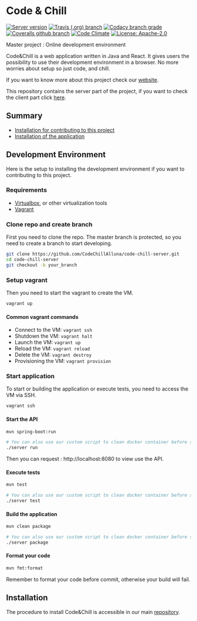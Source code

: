 # Code & Chill
[![Server version](https://img.shields.io/github/tag/CodeChillAlluna/code-chill-server.svg?label=version&style=for-the-badge)](https://github.com/CodeChillAlluna/code-chill-server)
[![Travis (.org) branch](https://img.shields.io/travis/CodeChillAlluna/code-chill-server/master.svg?style=for-the-badge)](https://travis-ci.org/CodeChillAlluna/code-chill-server) 
[![Codacy branch grade](https://img.shields.io/codacy/grade/35fabe502d4341cc9096e5e63812f348/master.svg?style=for-the-badge)](https://app.codacy.com/project/Lulu300/code-chill-server/dashboard) 
[![Coveralls github branch](https://img.shields.io/coveralls/github/CodeChillAlluna/code-chill-server/master.svg?style=for-the-badge)](https://coveralls.io/github/CodeChillAlluna/code-chill-server) 
[![Code Climate](https://img.shields.io/codeclimate/maintainability/CodeChillAlluna/code-chill-server.svg?style=for-the-badge)](https://codeclimate.com/github/CodeChillAlluna/code-chill-server) 
[![License: Apache-2.0](https://img.shields.io/badge/License-Apache%202.0-blue.svg?style=for-the-badge)](https://opensource.org/licenses/Apache-2.0)

Master project : Online development environment

Code&Chill is a web application written in Java and React. It gives users the possibility to use their development environment in a browser. No more worries about setup so just code, 
and chill.

If you want to know more about this project check our [website](https://codechillalluna.github.io/code-chill/).

This repository contains the server part of the project, if you want to check the client part click [here](https://github.com/CodeChillAlluna/code-chill-client).



## Summary

- [Installation for contributing to this project](#development-environment)
- [Installation of the application](#installation)



## Development Environment

Here is the setup to installing the development environment if you want to contributing to this project.

### Requirements

- [Virtualbox](https://www.virtualbox.org), or other virtualization tools
- [Vagrant](https://www.vagrantup.com)



### Clone repo and create branch

First you need to clone the repo. The master branch is protected, so you need to create a branch to start developing.

```sh
git clone https://github.com/CodeChillAlluna/code-chill-server.git
cd code-chill-server
git checkout -b your_branch
```



### Setup vagrant

Then you need to start the vagrant to create the VM.

```sh
vagrant up
```

#### Common vagrant commands

- Connect to the VM: `vagrant ssh`
- Shutdown the VM: `vagrant halt`
- Launch the VM: `vagrant up`
- Reload the VM: `vagrant reload`
- Delete the VM: `vagrant destroy`
- Provisioning the VM: `vagrant provision`



### Start application

To start or building the application or execute tests, you need to access the VM via SSH.

```sh
vagrant ssh
```



#### Start the API

```sh
mvn spring-boot:run

# You can also use our custom script to clean docker container before start
./server run
```

Then you can request : http://localhost:8080 to view use the API.



#### Execute tests

```sh
mvn test

# You can also use our custom script to clean docker container before start
./server test
```



#### Build the application

```sh
mvn clean package

# You can also use our custom script to clean docker container before start
./server package
```



#### Format your code

```sh
mvn fmt:format
```

Remember to format your code before commit, otherwise your build will fail.



## Installation 

The procedure to install Code&Chill is accessible in our main [repository](https://github.com/CodeChillAlluna/code-chill#installation).
